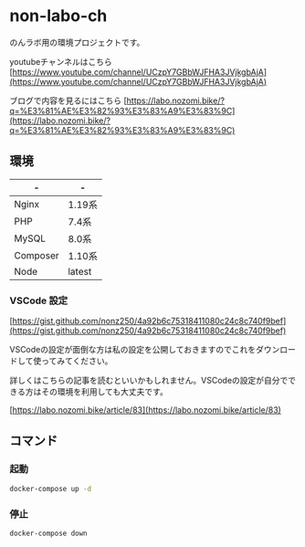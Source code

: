 # non-labo-ch

のんラボ用の環境プロジェクトです。

youtubeチャンネルはこちら [https://www.youtube.com/channel/UCzpY7GBbWJFHA3JVjkgbAjA](https://www.youtube.com/channel/UCzpY7GBbWJFHA3JVjkgbAjA)

ブログで内容を見るにはこちら [https://labo.nozomi.bike/?q=%E3%81%AE%E3%82%93%E3%83%A9%E3%83%9C](https://labo.nozomi.bike/?q=%E3%81%AE%E3%82%93%E3%83%A9%E3%83%9C)

## 環境

|-|-|
|---|---|
|Nginx|1.19系|
|PHP|7.4系|
|MySQL|8.0系|
|Composer|1.10系|
|Node|latest|

### VSCode 設定

[https://gist.github.com/nonz250/4a92b6c75318411080c24c8c740f9bef](https://gist.github.com/nonz250/4a92b6c75318411080c24c8c740f9bef)

VSCodeの設定が面倒な方は私の設定を公開しておきますのでこれをダウンロードして使ってみてください。

詳しくはこちらの記事を読むといいかもしれません。VSCodeの設定が自分でできる方はその環境を利用しても大丈夫です。

[https://labo.nozomi.bike/article/83](https://labo.nozomi.bike/article/83)

## コマンド

### 起動

```bash
docker-compose up -d
```

### 停止

```bash
docker-compose down
```
